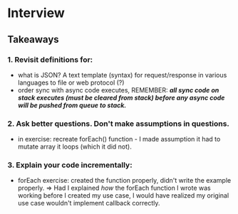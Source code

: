 # Interview

## Takeaways

### 1. Revisit definitions for: 
  - what is JSON?
    A text template (syntax) for request/response in various languages to file or web protocol (?)
  - order sync with async code executes, REMEMBER: ***all sync code on stack executes (must be cleared from stack) before any async code will be pushed from queue to stack.***

### 2. Ask better questions. Don't make assumptions in questions. 
  - in exercise: recreate forEach() function - I made assumption it had to mutate array it loops (which it did not). 

### 3. Explain your code incrementally:
  - forEach exercise: created the function properly, didn't write the example properly. 
    => Had I explained *how* the forEach function I wrote was working before I created my use case, I would have realized my original use case wouldn't implement callback correctly.